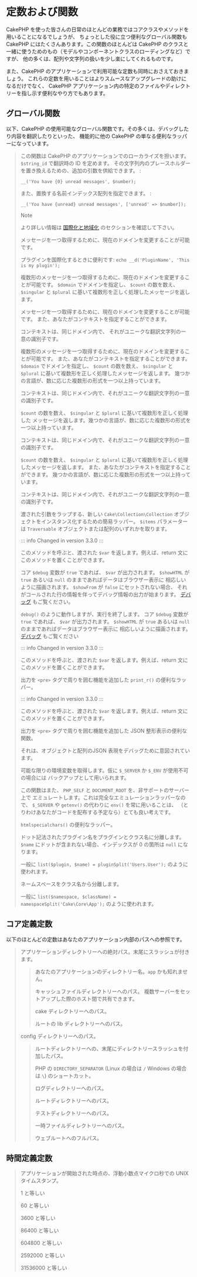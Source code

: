 # 定数および関数

CakePHP を使った皆さんの日常のほとんどの業務ではコアクラスやメソッドを用いることになるでしょうが、
ちょっとした役に立つ便利なグローバル関数も CakePHP にはたくさんあります。この関数のほとんどは
CakePHP のクラスと一緒に使うためのもの（モデルやコンポーネントクラスのローディングなど）ですが、
他の多くは、配列や文字列の扱いを少し楽にしてくれるものです。

また、CakePHP のアプリケーションで利用可能な定数も同時におさえておきましょう。
これらの定数を用いることはよりスムースなアップグレードの助けになるだけでなく、
CakePHP アプリケーション内の特定のファイルやディレクトリーを指し示す便利なやり方でもあります。

## グローバル関数

以下、CakePHP の使用可能なグローバル関数です。その多くは、デバッグしたり内容を翻訳したりといった、
機能的に他の CakePHP の単なる便利なラッパーになっています。

> この関数は CakePHP のアプリケーションでのローカライズを担います。
> `$string_id` で翻訳時の ID を定めます。
> その文字列内のプレースホルダーを置き換えるための、追加の引数を供給できます。 :
>
> ``` text
> __('You have {0} unread messages', $number);
> ```
>
> また、置換する名前インデックス配列を指定できます。 :
>
> ``` text
> __('You have {unread} unread messages', ['unread' => $number]);
> ```
>
> > [!NOTE]
> > より詳しい情報は
> > [国際化と地域化](../core-libraries/internationalization-and-localization)
> > のセクションを確認して下さい。
>
> メッセージを一つ取得するために、現在のドメインを変更することが可能です。
>
> プラグインを国際化するときに便利です:
> `echo __d('PluginName', 'This is my plugin');`
>
> 複数形のメッセージを一つ取得するために、現在のドメインを変更することが可能です。
> `$domain` でドメインを指定し、 `$count` の数を数え、 `$singular` と
> `$plural` に基いて複数形を正しく処理したメッセージを返します。
>
> メッセージを一つ取得するために、現在のドメインを変更することが可能です。
> また、あなたがコンテキストを指定することができます。
>
> コンテキストは、同じドメイン内で、
> それがユニークな翻訳文字列の一意の識別子です。
>
> 複数形のメッセージを一つ取得するために、現在のドメインを変更することが可能です。
> また、あなたがコンテキストを指定することができます。
> `$domain` でドメインを指定し、 `$count` の数を数え、 `$singular` と
> `$plural` に基いて複数形を正しく処理したメッセージを返します。
> 幾つかの言語が、数に応じた複数形の形式を一つ以上持っています。
>
> コンテキストは、同じドメイン内で、それがユニークな翻訳文字列の一意の識別子です。
>
> `$count` の数を数え、 `$singular` と `$plural` に基いて複数形を正しく処理した
> メッセージを返します。幾つかの言語が、数に応じた複数形の形式を一つ以上持っています。
>
> コンテキストは、同じドメイン内で、それがユニークな翻訳文字列の一意の識別子です。
>
> `$count` の数を数え、 `$singular` と `$plural`
> に基いて複数形を正しく処理したメッセージを返します。
> また、あなたがコンテキストを指定することができます。
> 幾つかの言語が、数に応じた複数形の形式を一つ以上持っています。
>
> コンテキストは、同じドメイン内で、それがユニークな翻訳文字列の一意の識別子です。
>
> 渡された引数をラップする、新しい `Cake\Collection\Collection`
> オブジェクトをインスタンス化するための簡易ラッパー。 `$items` パラメーターは
> `Traversable` オブジェクトまたは配列のいずれかを取ります。
>
> ::: info Changed in version 3.3.0
> :::
>
> このメソッドを呼ぶと、渡された `$var` を返します。例えば、return 文に
> このメソッドを置くことができます。
>
> コア `$debug` 変数が `true` であれば、 `$var` が出力されます。
> `$showHTML` が `true` あるいは `null` のままであればデータはブラウザー表示に
> 相応しいように描画されます。 `$showFrom` が `false` にセットされない場合、
> それがコールされた行の情報を伴ってデバッグ情報の出力が始まります。
> [デバッグ](../development/debugging) もご覧ください。
>
> `debug()` のように動作しますが、実行を終了します。
> コア `$debug` 変数が `true` であれば、 `$var` が出力されます。
> `$showHTML` が `true` あるいは `null` のままであればデータはブラウザー表示に
> 相応しいように描画されます。 [デバッグ](../development/debugging) もご覧ください
>
> ::: info Changed in version 3.3.0
> :::
>
> このメソッドを呼ぶと、渡された `$var` を返します。例えば、return 文に
> このメソッドを置くことができます。
>
> 出力を `<pre>` タグで周りを囲む機能を追加した `print_r()` の便利なラッパー。
>
> ::: info Changed in version 3.3.0
> :::
>
> このメソッドを呼ぶと、渡された `$var` を返します。例えば、return 文に
> このメソッドを置くことができます。
>
> 出力を `<pre>` タグで周りを囲む機能を追加した JSON 整形表示の便利な関数。
>
> それは、オブジェクトと配列のJSON 表現をデバッグために意図されています。
>
> 可能な限りの環境変数を取得します。仮に `$_SERVER` か `$_ENV` が使用不可の場合には
> バックアップとして用いられます。
>
> この関数はまた、 `PHP_SELF` と `DOCUMENT_ROOT` を、非サポートのサーバー上で
> エミュレートします。これは完全なエミュレーションラッパーなので、 `$_SERVER` や
> `getenv()` の代わりに `env()` を常に用いることは、
> （とりわけあなたがコードを配布する予定なら）とても良い考えです。
>
> `htmlspecialchars()` の便利なラッパー。
>
> ドット記法されたプラグイン名をプラグインとクラス名に分離します。
> `$name` にドットが含まれない場合、インデックスが 0 の箇所は `null` になります。
>
> 一般に `list($plugin, $name) = pluginSplit('Users.User');` のように使われます。
>
> ネームスペースをクラス名から分離します。
>
> 一般に `list($namespace, $className) = namespaceSplit('Cake\Core\App');`
> のように使われます。

## コア定義定数

以下のほとんどの定数はあなたのアプリケーション内部のパスへの参照です。

> アプリケーションディレクトリーへの絶対パス。末尾にスラッシュが付きます。
>
> > あなたのアプリケーションのディレクトリー名。`app` かも知れません。
> >
> > キャッシュファイルディレクトリーへのパス。
> > 複数サーバーをセットアップした際のホスト間で共有できます。
> >
> > cake ディレクトリーへのパス。
> >
> > ルートの lib ディレクトリーへのパス。
>
> config ディレクトリーへのパス。
>
> > ルートディレクトリーへの、末尾にディレクトリースラッシュを付加したパス。
> >
> > PHP の `DIRECTORY_SEPARATOR` (Linux の場合は `/` Windows の場合は `\`)
> > のショートカット。
> >
> > ログディレクトリーへのパス。
> >
> > ルートディレクトリーへのパス。
> >
> > テストディレクトリーへのパス。
> >
> > 一時ファイルディレクトリーへのパス。
> >
> > ウェブルートへのフルパス。

## 時間定義定数

> アプリケーションが開始された時点の、浮動小数点マイクロ秒での UNIX タイムスタンプ。
>
> 1 と等しい
>
> 60 と等しい
>
> 3600 と等しい
>
> 86400 と等しい
>
> 604800 と等しい
>
> 2592000 と等しい
>
> 31536000 と等しい
